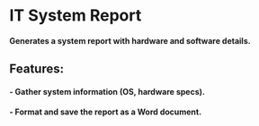 # IT System Report
#### Generates a system report with hardware and software details.
## Features:
#### - Gather system information (OS, hardware specs).
#### - Format and save the report as a Word document.

